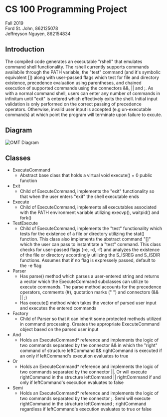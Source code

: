 # CS 100 Programming Project
Fall 2019  
Ford St. John, 862125078  
Jeffreyson Nguyen, 862154834

## Introduction
The compiled code generates an executable "rshell" that emulates command shell functionality.  The rshell currently supports commands availabile through the PATH variable, the "test" command (and it's symbolic equivalent []) along with user-passed flags which test for file and directory existence, precedence evaluation using parentheses, and chained execution of supported commands using the connectors &&, || and ;.  As with a normal command shell, users can enter any number of commands in infinitum until "exit" is entered which effectively exits the shell.  Initial input validation is only performed on the correct passing of precedence operators.  Otherwise, invalid user input is accepted (e.g un-executable commands) at which point the program will terminate upon failure to excute.

## Diagram
![OMT Diagram](https://github.com/cs100/assignment-git_shorty_assn/blob/master/images/Rshell%20OMT%20.png)

## Classes
* ExecuteCommand
  * Abstract base class that holds a virtual void execute() = 0 public function
* Exit
  * Child of ExecuteCommand, implements the "exit" functionality so that when the user enters "exit" the shell executable ends
* Execute
  * Child of ExecuteCommand, implements all executables associated with the PATH environment variable utilizing execvp(), waitpid() and fork()
* TestExecute
  * Child of ExecuteCommand, implements the "test" functionality which tests for the existence of a file or directory utilizing the stat() function.  This class also implements the abstract command "[]" which the user can pass to instantitate a "test" command.  This class checks for user-passed flags (-e, -d, -f) and analyzes the existence of the file or directory accordingly utilizing the S_ISREG and S_ISDIR functions.  Assumes that if no flag is expressely passed, default to the -e flag
* Parser
  * Has parse() method which parses a user-entered string and returns a vector<string> which the ExecuteCommand subclasses can utilize to execute commands.  The parse method accounts for the precedence operators, comments (#), quotation marks (" ") and connectors (&& || ;)
  * Has execute() method which takes the vector<string> of parsed user input and executes the entered commands
* Factory
  * Child of Parser so that it can inherit some protected methods utilized in command processing.  Creates the appropriate ExecuteCommand object based on the parsed user input
* And
  * Holds an ExecuteCommand* reference and implements the logic of two commands separated by the connector && in which the "right" command of structure leftCommand && rightCommand is executed if an only if leftCommand's execution evaluates to true
* Or
  * Holds an ExecuteCommand* reference and implements the logic of two commands separated by the connector ||.  Or will execute rightCommand in the structure leftCommand || rightCommand if and only if leftCommand's execution evaluates to false
* Semi
  * Holds an ExecuteCommand* reference and implements the logic of two commands separated by the connector ;.  Semi will execute rightCommand in the structure leftCommand ; rightCommand regardless if leftCommand's execution evaluates to true or false
 
